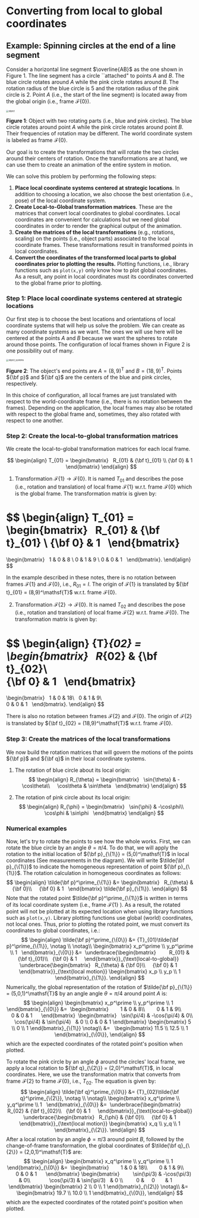 # Converting from local to global coordinates



## **Example**: Spinning circles at the end of a line segment

Consider a horizontal line segment $\overline{AB}$ as the one shown in Figure 1. The line segment has a circle ``attached" to points $A$ and $B$. The blue circle rotates around $A$ while the pink circle rotates around $B$. The rotation radius of the blue circle is 5 and the rotation radius of the pink circle is 2. Point $A$ (i.e., the start of the line segment) is located away from the global origin (i.e., frame ${\mathcal F}\{0\}$). 

<img src="./object.png" alt="object" style="zoom:40%;" />

**Figure 1**: Object with two rotating parts (i.e., blue and pink circles). The blue circle rotates around point $A$ while the pink circle rotates around point $B$. Their frequencies of rotation may be different. The world coordinate system is labeled as frame ${\mathcal F}\{0\}$.

Our goal is to create the transformations that will rotate the two circles around their centers of rotation. Once the transformations are at hand, we can use them to create an animation of the entire system in motion. 

We can solve this problem by performing the following steps: 

1. **Place local coordinate systems centered at strategic locations**. In addition to choosing a location, we also choose the best orientation (i.e., pose) of the local coordinate system. 
2. **Create Local-to-Global transformation matrices**. These are the matrices that convert local coordinates to global coordinates. Local coordinates are convenient for calculations but we need global coordinates in order to render the graphical output of the animation. 
3. **Create the matrices of the local transformations** (e.g., rotations, scaling) on the points (i.e., object parts) associated to the local coordinate frames. These transformations result in transformed points in local coordinates. 
4. **Convert the coordinates of the transformed local parts to global coordinates prior to plotting the results.**  Plotting functions, i.e., library functions such as `plot(x,y)` only know how to plot global coordinates. As a result, any point in local coordinates must its coordinates converted to the global frame prior to plotting. 



### Step 1: Place local coordinate systems centered at strategic locations

Our first step is to choose the best locations and orientations of local coordinate systems that will help us solve the problem. We can create as many coordinate systems as we want. The ones we will use here will be centered at the points $A$ and $B$ because we want the spheres to rotate around those points. The configuration of local frames shown in Figure 2 is one possibility out of many. 

<img src="./object_systems.png" alt="object_systems" style="zoom:40%;" />

**Figure 2**: The object's end points are $A = (8,9)^\mathsf{T}$ and $B = (18,9)^\mathsf{T}$.  Points ${\bf p}$ and ${\bf q}$ are the centers of the blue and pink circles, respectively.

In this choice of configuration, all local frames are just translated with respect to the world-coordinate frame (i.e., there is no rotation between the frames). Depending on the application, the local frames may also be rotated with respect to the global frame and, sometimes, they also rotated with respect to one another. 

### Step 2: Create the local-to-global transformation matrices

We create the local-to-global transformation matrices for each local frame. 

$$
\begin{align}
 T_{01} = 
 \begin{bmatrix}    
    R_{01} & {\bf t}_{01} \\
    {\bf 0} &  1  
 \end{bmatrix}  
\end{align}
$$



1. Transformation ${\mathcal F}\{1\} \rightarrow {\mathcal F}\{0\}$. It is named $T_{01}$ and describes the pose (i.e., rotation and translation) of local frame ${\mathcal F}\{1\}$ w.r.t. frame ${\mathcal F}\{0\}$ which is the global frame. The transformation matrix is given by:

$$
\begin{align}
 T_{01} =  
 \begin{bmatrix}    
    R_{01} & {\bf t}_{01} \\
    {\bf 0} &  1  
  \end{bmatrix}  
   = 
  \begin{bmatrix}    
    	1 & 0 & 8 \\
	0 & 1 & 9 \\
    	0 & 0 & 1  
   \end{bmatrix}.
\end{align}
$$

In the example described in these notes, there is no rotation between frames ${\mathcal F}\{1\}$ and ${\mathcal F}\{0\}$, i.e., $R_{01}=I$. The origin of  ${\mathcal F}\{1\}$ is translated by ${\bf t}_{01} = (8,9)^\mathsf{T}$ w.r.t. frame ${\mathcal F}\{0\}$.

2. Transformation ${\mathcal F}\{2\} \rightarrow {\mathcal F}\{0\}$. It is named $T_{02}$ and describes the pose (i.e., rotation and translation) of local frame ${\mathcal F}\{2\}$ w.r.t. frame ${\mathcal F}\{0\}$. The transformation matrix is given by:

$$
\begin{align}
	{T}_{02} =  
  \begin{bmatrix}    
    	R_{02} & {\bf t}_{02}\\        
    	{\bf 0} &  1  
   \end{bmatrix}  
   = 
  \begin{bmatrix}    
    	1 & 0 & 18\\     
    	0 & 1 & 9\\        
    	0 & 0 & 1  
   \end{bmatrix}.
 \end{align}
$$

There is also no rotation between frames ${\mathcal F}\{2\}$ and ${\mathcal F}\{0\}$. The origin of  ${\mathcal F}\{2\}$ is translated by ${\bf t}_{02} = (18,9)^\mathsf{T}$ w.r.t. frame ${\mathcal F}\{0\}$.

### Step 3: Create the matrices of the local transformations

We now build the rotation matrices that will govern the motions of the points  ${\bf p}$ and  ${\bf q}$  in their local coordinate systems. 

1. The rotation of blue circle about its local origin:
   $$
   \begin{align}
   	R_{\theta} = 
   	  \begin{bmatrix}    
       	\sin{\theta} & -\cos\theta\\        
       	\cos\theta &  \sin\theta  
      \end{bmatrix}  
    \end{align}
   $$

2. The rotation of pink circle about its local origin:
   $$
   \begin{align}
   	R_{\phi} = 
   	  \begin{bmatrix}    
       	\sin{\phi} & -\cos\phi\\        
       	\cos\phi &  \sin\phi  
      \end{bmatrix}  
    \end{align}
   $$

### Numerical examples

Now, let's try to rotate the points to see how the whole works. First, we can rotate the blue circle by an angle $\theta = \pi/4$. To do that, we will apply the rotation to the initial location of ${\bf p}_{\{1\}} = (5,0)^\mathsf{T}$ in local coordinates (See measurements in the diagram). We will write $\tilde{\bf p}_{\{1\}}$ to indicate the homogeneous representation of point  ${\bf p}_{\{1\}}$. The rotation calculation in homogeneous coordinates as follows: 
$$
\begin{align}
	\tilde{\bf p}^\prime_{\{1\}} 
	&= 
	  \begin{bmatrix}    
    	R_{\theta} & {\bf 0}\\        
    	{\bf 0} &  1  
   \end{bmatrix} 
   \tilde{\bf p}_{\{1\}}.
 \end{align}
$$
Note that the rotated point  $\tilde{\bf p}^\prime_{\{1\}}$ is written in terms of its local coordinate system (i.e., frame ${\mathcal F}\{1\}$ ). As a result, the rotated point will not be plotted at its expected location when using library functions such as `plot(x,y)`. Library plotting functions use global (world) coordinates, not local ones. Thus, prior to plotting the rotated point, we must convert its coordinates to global coordinates, i.e.: 
$$
\begin{align}
	\tilde{\bf p}^\prime_{\{0\}} &= {T}_{01}\tilde{\bf p}^\prime_{\{1\}}, \notag \\ \notag\\
  \begin{bmatrix}    
  x_p^\prime \\     
  y_p^\prime \\    
  1  
  \end{bmatrix}_{\{0\}}
&=
	  \underbrace{\begin{bmatrix}          
	       R_{01} & {\bf t}_{01}\\  
        {\bf 0} &  1     
    \end{bmatrix}}_{\text{local-to-global}}  
	  \underbrace{\begin{bmatrix}    
    	R_{\theta} & {\bf 0}\\        
    	{\bf 0} &  1  
   \end{bmatrix}}_{\text{local motion}}  
	\begin{bmatrix}
	  x_p \\ 
	  y_p \\
	  1
  \end{bmatrix}_{\{1\}}.
 \end{align}
$$
Numerically, the global representation of the rotation of $\tilde{\bf p}_{\{1\}} = (5,0,1)^\mathsf{T}$ by an angle angle $\theta = \pi/4$ around point $A$ is:
$$
\begin{align}
  \begin{bmatrix}    
  x_p^\prime \\     
  y_p^\prime \\    
  1  
  \end{bmatrix}_{\{0\}}
&=
  \begin{bmatrix}          
  1 & 0 & 8\\           
  0 & 1 & 9\\              
  0 & 0 & 1     
  \end{bmatrix}	  
  \begin{bmatrix}    
    \sin(\pi/4) & -\cos(\pi/4)  & 0\\        
    \cos(\pi/4) & \sin(\pi/4)   & 0 \\
    	        0 &      0        & 1    
   \end{bmatrix}    
	\begin{bmatrix}
	  5 \\ 
	  0 \\
	  1
  \end{bmatrix}_{\{1\}}   \notag\\
&=  
	\begin{bmatrix}
	  11.5 \\ 
	  12.5 \\
	  1
  \end{bmatrix}_{\{0\}}, 
\end{align}
$$
which are the expected coordinates of the rotated point's position when plotted. 

To rotate the pink circle by an angle $\phi$ around the circles' local frame, we apply a local rotation to ${\bf q}_{\{2\}} = (2,0)^\mathsf{T}$, in local coordinates. Here, we use the transformation matrix that converts from frame ${\mathcal F}\{2\}$ to frame ${\mathcal F}\{0\}$, i.e., $T_{02}$. The equation is given by:  
$$
\begin{align}
	\tilde{\bf q}^\prime_{\{0\}} &= {T}_{02}\tilde{\bf q}^\prime_{\{2\}}, \notag \\ \notag\\
  \begin{bmatrix}    
  x_q^\prime \\     
  y_q^\prime \\    
  1  
  \end{bmatrix}_{\{0\}}
&=
	  \underbrace{\begin{bmatrix}          
	       R_{02} & {\bf t}_{02}\\  
        {\bf 0} &  1     
    \end{bmatrix}}_{\text{local-to-global}}  
	  \underbrace{\begin{bmatrix}    
    	R_{\phi} & {\bf 0}\\        
    	{\bf 0} &  1  
   \end{bmatrix}}_{\text{local motion}}  
	\begin{bmatrix}
	  x_q \\ 
	  y_q \\
	  1
  \end{bmatrix}_{\{2\}}.
 \end{align}
$$
After a local rotation by an angle $\phi = \pi/3$ around point $B$, followed by the change-of-frame transformation, the global coordinates of $\tilde{\bf q}_{\{2\}} = (2,0,1)^\mathsf{T}$ are:
$$
\begin{align}
  \begin{bmatrix}    
  x_q^\prime \\     
  y_q^\prime \\    
  1  
  \end{bmatrix}_{\{0\}}
&=
  \begin{bmatrix}          
  1 & 0 & 18\\           
  0 & 1 & 9\\              
  0 & 0 & 1     
  \end{bmatrix}	    
\begin{bmatrix}        
	\sin(\pi/3) & -\cos(\pi/3)  & 0\\            
	\cos(\pi/3) & \sin(\pi/3)   & 0 \\              
	0 &      0        & 1       
\end{bmatrix}	\begin{bmatrix}
	  2 \\ 
	  0 \\
	  1
  \end{bmatrix}_{\{2\}}   \notag\\
&=  
	\begin{bmatrix}
	  19.7 \\ 
	  10.0 \\
	  1
  \end{bmatrix}_{\{0\}}, 
\end{align}
$$
which are the expected coordinates of the rotated point's position when plotted. 
